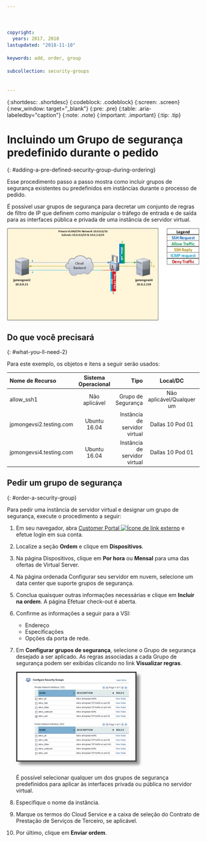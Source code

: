 ```yaml
---



copyright:
  years: 2017, 2018
lastupdated: "2018-11-10"

keywords: add, order, group

subcollection: security-groups


---
```


{:shortdesc: .shortdesc}
{:codeblock: .codeblock}
{:screen: .screen}
{:new_window: target="_blank"}
{:pre: .pre}
{:table: .aria-labeledby="caption"}
{:note: .note}
{:important: .important}
{:tip: .tip}

# Incluindo um Grupo de segurança predefinido durante o pedido
{: #adding-a-pre-defined-security-group-during-ordering}

Esse procedimento passo a passo mostra como incluir grupos de segurança existentes ou predefinidos em instâncias durante o processo de pedido.

É possível usar grupos de segurança para decretar um conjunto de regras de filtro de IP que definem como manipular o tráfego de entrada e de saída para as interfaces pública e privada de uma instância de servidor virtual.

![Grupo de segurança customizada](./images/goal2.jpg)

## Do que você precisará
{: #what-you-ll-need-2}

Para este exemplo, os objetos e itens a seguir serão usados:

| Nome de Recurso  | Sistema Operacional | Tipo | Local/DC | IP/Sub-rede |
|:------------- |:---------------:| -------------:| :---------------:| ---------------:|
| allow_ssh1 | Não aplicável  | Grupo de Segurança | Não aplicável/Qualquer um | 0.0.0.0/0 |
|jpmongevsi2.testing.com | Ubuntu 16.04 | Instância de servidor virtual | Dallas 10 Pod 01 | 10.0.0.21 |
|jpmongevsi4.testing.com | Ubuntu 16.04 | Instância de servidor virtual |	Dallas 10 Pod 01	| 10.0.2.219 |

## Pedir um grupo de segurança
{: #order-a-security-group}

Para pedir uma instância de servidor virtual e designar um grupo de segurança, execute o procedimento a seguir:

1. Em seu navegador, abra [Customer Portal ![Ícone de link externo](../../icons/launch-glyph.svg "Ícone de link externo")](https://cloud.ibm.com/classic) e efetue login em sua conta.
2. Localize a seção **Ordem** e clique em **Dispositivos**.
3. Na página Dispositivos, clique em **Por hora** ou **Mensal** para uma das ofertas de Virtual Server.
4. Na página ordenada Configurar seu servidor em nuvem, selecione um data center que suporte grupos de segurança.
5. Conclua quaisquer outras informações necessárias e clique em **Incluir na ordem**. A página Efetuar check-out é aberta.
6. Confirme as informações a seguir para a VSI:

	* Endereço
	* Especificações
	* Opções da porta de rede.

7. Em **Configurar grupos de segurança**, selecione o Grupo de segurança desejado a ser aplicado. As regras associadas a cada Grupo de segurança podem ser exibidas clicando no link **Visualizar regras**.

	![Grupo de segurança customizada](./images/sgs.jpg)

	É possível selecionar qualquer um dos grupos de segurança predefinidos para aplicar às interfaces privada ou pública no servidor virtual.

8. Especifique o nome da instância.
9. Marque os termos do Cloud Service e a caixa de seleção do Contrato de Prestação de Serviços de Terceiro, se aplicável.
10. Por último, clique em **Enviar ordem**.
